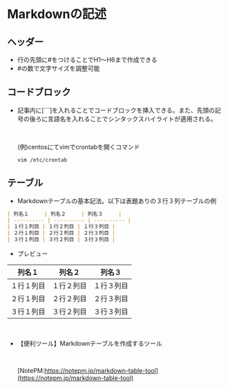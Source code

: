 # Markdownの記述

## ヘッダー

- 行の先頭に#をつけることでH1～H6まで作成できる
- #の数で文字サイズを調整可能

## コードブロック

- 記事内に[```]を入れることでコードブロックを挿入できる。また、先頭の記号の後ろに言語名を入れることでシンタックスハイライトが適用される。

    </br>

    (例)centosにてvimでcrontabを開くコマンド

    ```centos
    vim /etc/crontab
    ```

## テーブル

- Markdownテーブルの基本記法。以下は表題ありの３行３列テーブルの例

```markdown
| 列名１     | 列名２     | 列名３     | 
| ---------- | ---------- | ---------- | 
| １行１列目 | １行２列目 | １行３列目 | 
| ２行１列目 | ２行２列目 | ２行３列目 | 
| ３行１列目 | ３行２列目 | ３行３列目 | 
```

- プレビュー
  
| 列名１     | 列名２     | 列名３     |
| ---------- | ---------- | ---------- |
| １行１列目 | １行２列目 | １行３列目 |
| ２行１列目 | ２行２列目 | ２行３列目 |
| ３行１列目 | ３行２列目 | ３行３列目 |

</br>

- 【便利ツール】Markdownテーブルを作成するツール
  
    </br>

    [NotePM:https://notepm.jp/markdown-table-tool](https://notepm.jp/markdown-table-tool)
